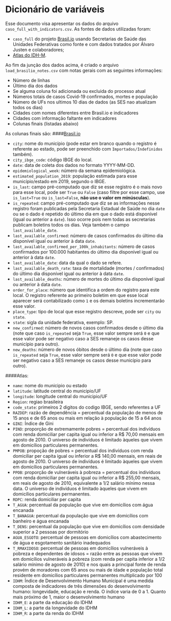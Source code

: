 # Dicionário de variáveis

Esse documento visa apresentar os dados do arquivo `caso_full_with_indicators.csv`. As fontes de dados utilizadas foram:
- `caso_full` do projeto [Brasil.io](https://brasil.io/home/) usando Secretarias de Saúde das Unidades Federativas como fonte e com dados tratados por Álvaro Justen
e colaboradores;
-  [Atlas do IDH-M](http://atlasbrasil.org.br/2013/).

Ao fim da junção dos dados acima, é criado o arquivo `load_brasilio_notes.csv` com notas gerais com as seguintes informações:
- Número de linhas
- Último dia dos dados
- Se alguma coluna foi adicionada ou excluida do processo atual
- Números totais de casos Covid-19 confirmados, mortes e população
- Número de UFs nos ultimos 10 dias de dados (as SES nao atualizam todos os dias)
- Cidades com nomes diferentes entre Brasil.io e indicadores
- Cidades com informação faltante em indicadores
- Colunas finais (listadas abaixo)

As colunas finais são:
####[Brasil.io](https://github.com/turicas/covid19-br/blob/master/api.md#caso_full)
- `city`: nome do município (pode estar em branco quando o registro é
  referente ao estado, pode ser preenchido com `Importados/Indefinidos`
  também).
- `city_ibge_code`: código IBGE do local.
- `date`: data de coleta dos dados no formato YYYY-MM-DD.
- `epidemiological_week`: número da semana epidemiológica.
- `estimated_population_2019`: população estimada para esse município/estado em
  2019, segundo o IBGE.
- `is_last`: campo pré-computado que diz se esse registro é o mais novo para
  esse local, pode ser `True` ou `False` (caso filtre por esse campo, use
  `is_last=True` ou `is_last=False`, **não use o valor em minúsculas**).
- `is_repeated`: campo pré-computado que diz se as informações nesse
  registro foram publicadas pela Secretaria Estadual de Saúde no dia `date` ou
  se o dado é repetido do último dia em que o dado está disponível (igual ou
  anterior a `date`). Isso ocorre pois nem todas as secretarias publicam
  boletins todos os dias. Veja também o campo `last_available_date`.
- `last_available_confirmed`: número de casos confirmados do último dia
  disponível igual ou anterior à data `date`.
- `last_available_confirmed_per_100k_inhabitants`: número de casos confirmados
  por 100.000 habitantes do último dia disponível igual ou anterior à data
  `date`.
- `last_available_date`: data da qual o dado se refere.
- `last_available_death_rate`: taxa de mortalidade (mortes / confirmados) do
  último dia disponível igual ou anterior à data `date`.
- `last_available_deaths`: número de mortes do último dia disponível igual ou
  anterior à data `date`.
- `order_for_place`: número que identifica a ordem do registro para este
  local. O registro referente ao primeiro boletim em que esse local aparecer
  será contabilizado como `1` e os demais boletins incrementarão esse valor.
- `place_type`: tipo de local que esse registro descreve, pode ser `city` ou
  `state`.
- `state`: sigla da unidade federativa, exemplo: SP.
- `new_confirmed`: número de novos casos confirmados desde o último dia (note
  que caso `is_repeated` seja `True`, esse valor sempre será `0` e que esse
  valor pode ser negativo caso a SES remaneje os casos desse município para
  outro).
- `new_deaths`: número de novos óbitos desde o último dia (note que caso
  `is_repeated` seja `True`, esse valor sempre será `0` e que esse valor pode
  ser negativo caso a SES remaneje os casos desse município para outro).
 
 ####Atlas:
- `name`: nome do municipio ou estado
- `latitude`: latitude central do municipio/UF
- `longitude`: longitude central do municipio/UF
- `Region`: regiao brasileira
- `code_state`: primeiros 2 digitos do codigo IBGE, sendo referentes a UF
- `RAZDEP`: razão de dependência = percentual da população de menos de 15 anos e de 65 anos ou mais em relação à população de 15 a 64 anos
- `GINI`: Índice de Gini
- `PIND`: proporção de extremamente pobres = percentual dos indivíduos com renda domiciliar per capita igual ou inferior a R$ 70,00 mensais em agosto de 2010. O universo de indivíduos é limitado àqueles que vivem em domicílios particulares permanentes.
- `PMPOB`: propoção de pobres = percentual dos indivíduos com renda domiciliar per capita igual ou inferior a R$ 140,00 mensais, em reais de agosto de 2010. O universo de indivíduos é limitado àqueles que vivem em domicílios particulares permanentes.
- `PPOB`: proporção de vulneráveis à pobreza = percentual dos indivíduos com renda domiciliar per capita igual ou inferior a R$ 255,00 mensais, em reais de agosto de 2010, equivalente a 1/2 salário mínimo nessa data. O universo de indivíduos é limitado àqueles que vivem em domicílios particulares permanentes.
- `RDPC`: renda domiciliar per capita
- `T_AGUA`: percentual da população que vive em domicílios com água encanada
- `T_BANAGUA`: percentual da população que vive em domicílios com banheiro e água encanada
- `T_DENS`: percentual da população que vive em domicílios com densidade superior a 2 pessoas por dormitório
- `AGUA_ESGOTO`: percentual de pessoas em domicílios com abastecimento de água e esgotamento sanitário inadequados
- `T_RMAXIDOSO`: percentual de pessoas em domicílios vulneráveis à pobreza e dependentes de idosos = razão entre as pessoas que vivem em domicílios vulneráveis à pobreza (com renda per capita inferior a 1/2 salário mínimo de agosto de 2010) e nos quais a principal fonte de renda provém de moradores com 65 anos ou mais de idade e população total residente em domicílios particulares permanentes multiplicado por 100
- `IDHM`: Índice de Desenvolvimento Humano Municipal é uma medida composta de indicadores de três dimensões do desenvolvimento humano: longevidade, educação e renda. O índice varia de 0 a 1. Quanto mais próximo de 1, maior o desenvolvimento humano 
- `IDHM_E`: a parte da educação do IDHM 
- `IDHM_L`: a parte da longevidade do IDHM
- `IDHM_R`: a parte da renda do IDHM